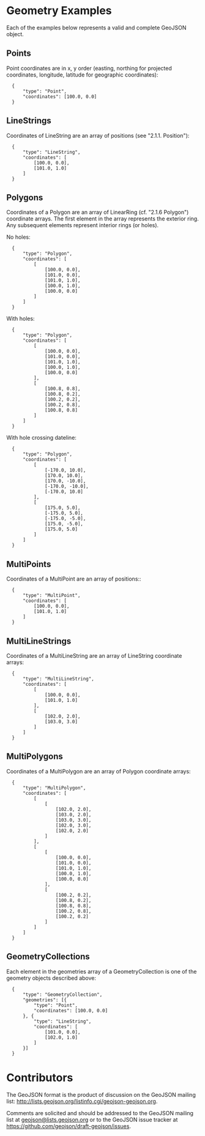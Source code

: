 
# Geometry Examples

Each of the examples below represents a valid and complete GeoJSON
object.

## Points

Point coordinates are in x, y order (easting, northing for projected
coordinates, longitude, latitude for geographic coordinates):

      {
          "type": "Point",
          "coordinates": [100.0, 0.0]
      }

## LineStrings

Coordinates of LineString are an array of positions (see
"2.1.1. Position"):

      {
          "type": "LineString",
          "coordinates": [
              [100.0, 0.0],
              [101.0, 1.0]
          ]
      }

## Polygons

Coordinates of a Polygon are an array of LinearRing (cf.
"2.1.6 Polygon") coordinate arrays.
The first element in the array represents the exterior ring. Any
subsequent elements represent interior rings (or holes).

No holes:

      {
          "type": "Polygon",
          "coordinates": [
              [
                  [100.0, 0.0],
                  [101.0, 0.0],
                  [101.0, 1.0],
                  [100.0, 1.0],
                  [100.0, 0.0]
              ]
          ]
      }

With holes:

      {
          "type": "Polygon",
          "coordinates": [
              [
                  [100.0, 0.0],
                  [101.0, 0.0],
                  [101.0, 1.0],
                  [100.0, 1.0],
                  [100.0, 0.0]
              ],
              [
                  [100.8, 0.8],
                  [100.8, 0.2],
                  [100.2, 0.2],
                  [100.2, 0.8],
                  [100.8, 0.8]
              ]
          ]
      }

With hole crossing dateline:

      {
          "type": "Polygon",
          "coordinates": [
              [
                  [-170.0, 10.0],
                  [170.0, 10.0],
                  [170.0, -10.0],
                  [-170.0, -10.0],
                  [-170.0, 10.0]
              ],
              [
                  [175.0, 5.0],
                  [-175.0, 5.0],
                  [-175.0, -5.0],
                  [175.0, -5.0],
                  [175.0, 5.0]
              ]
          ]
      }

## MultiPoints

Coordinates of a MultiPoint are an array of positions::

      {
          "type": "MultiPoint",
          "coordinates": [
              [100.0, 0.0],
              [101.0, 1.0]
          ]
      }

## MultiLineStrings

Coordinates of a MultiLineString are an array of LineString coordinate
arrays:

      {
          "type": "MultiLineString",
          "coordinates": [
              [
                  [100.0, 0.0],
                  [101.0, 1.0]
              ],
              [
                  [102.0, 2.0],
                  [103.0, 3.0]
              ]
          ]
      }

## MultiPolygons

Coordinates of a MultiPolygon are an array of Polygon coordinate
arrays:

      {
          "type": "MultiPolygon",
          "coordinates": [
              [
                  [
                      [102.0, 2.0],
                      [103.0, 2.0],
                      [103.0, 3.0],
                      [102.0, 3.0],
                      [102.0, 2.0]
                  ]
              ],
              [
                  [
                      [100.0, 0.0],
                      [101.0, 0.0],
                      [101.0, 1.0],
                      [100.0, 1.0],
                      [100.0, 0.0]
                  ],
                  [
                      [100.2, 0.2],
                      [100.8, 0.2],
                      [100.8, 0.8],
                      [100.2, 0.8],
                      [100.2, 0.2]
                  ]
              ]
          ]
      }

## GeometryCollections

Each element in the geometries array of a GeometryCollection is one of
the geometry objects described above:

      {
          "type": "GeometryCollection",
          "geometries": [{
              "type": "Point",
              "coordinates": [100.0, 0.0]
          }, {
              "type": "LineString",
              "coordinates": [
                  [101.0, 0.0],
                  [102.0, 1.0]
              ]
          }]
      }

# Contributors

The GeoJSON format is the product of discussion on the GeoJSON mailing
list: http://lists.geojson.org/listinfo.cgi/geojson-geojson.org.

Comments are solicited and should be addressed to the GeoJSON mailing
list at geojson@lists.geojson.org or to the GeoJSON issue tracker at
https://github.com/geojson/draft-geojson/issues.
